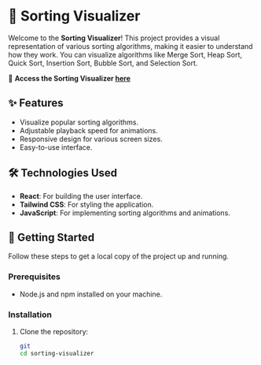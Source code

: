 # 🌟 Sorting Visualizer

Welcome to the **Sorting Visualizer**! This project provides a visual representation of various sorting algorithms, making it easier to understand how they work. You can visualize algorithms like Merge Sort, Heap Sort, Quick Sort, Insertion Sort, Bubble Sort, and Selection Sort.

🔗 **Access the Sorting Visualizer [here](#)**


## ✨ Features

- Visualize popular sorting algorithms.
- Adjustable playback speed for animations.
- Responsive design for various screen sizes.
- Easy-to-use interface.

## 🛠 Technologies Used

- **React**: For building the user interface.
- **Tailwind CSS**: For styling the application.
- **JavaScript**: For implementing sorting algorithms and animations.

## 🚀 Getting Started

Follow these steps to get a local copy of the project up and running.

### Prerequisites

- Node.js and npm installed on your machine.

### Installation

1. Clone the repository:
   ```sh
   git
   cd sorting-visualizer
   ```
